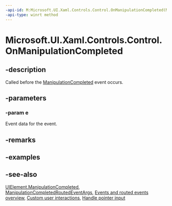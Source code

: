```yaml
---
-api-id: M:Microsoft.UI.Xaml.Controls.Control.OnManipulationCompleted(Microsoft.UI.Xaml.Input.ManipulationCompletedRoutedEventArgs)
-api-type: winrt method
---
```


<!-- Method syntax
virtual protected void OnManipulationCompleted(Windows.UI.Xaml.Input.ManipulationCompletedRoutedEventArgs e)
-->

# Microsoft.UI.Xaml.Controls.Control.OnManipulationCompleted

## -description

Called before the [ManipulationCompleted](../microsoft.ui.xaml/uielement_manipulationcompleted.md) event occurs.

## -parameters

### -param e

Event data for the event.

## -remarks

## -examples

## -see-also

[UIElement.ManipulationCompleted](../microsoft.ui.xaml/uielement_manipulationcompleted.md), [ManipulationCompletedRoutedEventArgs](../microsoft.ui.xaml.input/manipulationcompletedroutedeventargs.md), [Events and routed events overview](/windows/uwp/xaml-platform/events-and-routed-events-overview), [Custom user interactions](/windows/apps/design/layout/index), [Handle pointer input](/windows/uwp/input-and-devices/handle-pointer-input)
